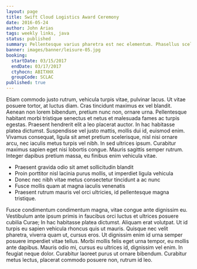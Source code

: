 ```yaml
---
layout: page
title: Swift Cloud Logistics Award Ceremony
date: 2016-05-24
author: John Arias
tags: weekly links, java
status: published
summary: Pellentesque varius pharetra est nec elementum. Phasellus scelerisque.
banner: images/banner/leisure-05.jpg
booking:
  startDate: 03/15/2017
  endDate: 03/17/2017
  ctyhocn: ABITXHX
  groupCode: SCLAC
published: true
---
```

Etiam commodo justo rutrum, vehicula turpis vitae, pulvinar lacus. Ut vitae posuere tortor, at luctus diam. Cras tincidunt maximus ex vel blandit. Aenean non lorem bibendum, pretium nunc non, ornare urna. Pellentesque habitant morbi tristique senectus et netus et malesuada fames ac turpis egestas. Praesent hendrerit elit a leo placerat auctor. In hac habitasse platea dictumst. Suspendisse vel justo mattis, mollis dui id, euismod enim. Vivamus consequat, ligula sit amet pretium scelerisque, nisl nisi ornare arcu, nec iaculis metus turpis vel nibh. In sed ultrices ipsum. Curabitur maximus sapien eget nisi lobortis congue. Mauris sagittis semper rutrum. Integer dapibus pretium massa, eu finibus enim vehicula vitae.

* Praesent gravida odio sit amet sollicitudin blandit
* Proin porttitor nisl lacinia purus mollis, ut imperdiet ligula vehicula
* Donec nec nibh vitae metus consectetur tincidunt a ac nunc
* Fusce mollis quam at magna iaculis venenatis
* Praesent rutrum mauris vel orci ultricies, id pellentesque magna tristique.

Fusce condimentum condimentum magna, vitae congue ante dignissim eu. Vestibulum ante ipsum primis in faucibus orci luctus et ultrices posuere cubilia Curae; In hac habitasse platea dictumst. Aliquam erat volutpat. Ut id turpis eu sapien vehicula rhoncus quis ut mauris. Quisque nec velit pharetra, viverra quam ut, cursus eros. Ut dignissim enim id urna semper posuere imperdiet vitae tellus. Morbi mollis felis eget urna tempor, eu mollis ante dapibus. Mauris odio mi, cursus eu ultrices id, dignissim vel enim. In feugiat neque dolor. Curabitur laoreet purus ut ornare bibendum. Curabitur metus lectus, placerat commodo posuere non, rutrum id leo.
